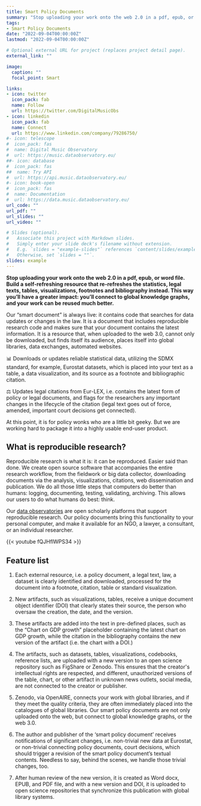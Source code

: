 ```yaml
---
title: Smart Policy Documents
summary: "Stop uploading your work onto the web 2.0 in a pdf, epub, or word file. Build a self-refreshing resource that re-refreshes the statistics, legal texts, tables, visualizations, footnotes and bibliography instead.  This way you’ll have a greater impact: you’ll connect to web 3.0 of the global knowledge graphs, and your work can be reused much better."
tags:
- Smart Policy Documents
date: "2022-09-04T00:00:00Z"
lastmod: "2022-09-04T00:00:00Z"

# Optional external URL for project (replaces project detail page).
external_link: ""

image:
  caption: ""
  focal_point: Smart

links:
- icon: twitter
  icon_pack: fab
  name: Follow
  url: https://twitter.com/DigitalMusicObs
- icon: linkedin
  icon_pack: fab
  name: Connect
  url: https://www.linkedin.com/company/79286750/
#- icon: telescope
#  icon_pack: fas
#  name: Digital Music Observatory
#  url: https://music.dataobservatory.eu/
##- icon: database
#  icon_pack: fas
##  name: Try API
#  url: https://api.music.dataobservatory.eu/
#- icon: book-open
#  icon_pack: fas
#  name: Documentation
#  url: https://data.music.dataobservatory.eu/
url_code: ""
url_pdf: ""
url_slides: ""
url_video: ""

# Slides (optional).
#   Associate this project with Markdown slides.
#   Simply enter your slide deck's filename without extension.
#   E.g. `slides = "example-slides"` references `content/slides/example-slides.md`.
#   Otherwise, set `slides = ""`.
slides: example
---
```


**Stop uploading your work onto the web 2.0 in a pdf, epub, or word file. Build a self-refreshing resource that re-refreshes the statistics, legal texts, tables, visualizations, footnotes and bibliography instead.  This way you’ll have a greater impact: you’ll connect to global knowledge graphs, and your work can be reused much better.**

Our “smart document” is always live: it contains code that searches for data updates or changes in the law.  It is a document that includes reproducible research code and makes sure that your document contains the latest information.  It is a resource that, when uploaded to the web 3.0, cannot only be downloaded, but finds itself its audience, places itself into global libraries, data exchanges, automated websites. 

📊  Downloads or updates reliable statistical data, utilizing the SDMX standard, for example, Eurostat datasets, which is placed into your text as a table, a data visualization, and its source as a footnote and bibliographic citation.

⚖️ Updates legal citations from Eur-LEX, i.e. contains the latest form of policy or legal documents, and flags for the researchers any important changes in the lifecycle of the citation (legal text goes out of force, amended, important court decisions get connected).


At this point, it is for policy wonks who are a little bit geeky. But we are working hard to package it into a highly usable end-user product.

## What is reproducible research?

Reproducible research is what it is: it can be reproduced.  Easier said than done. We create open source software that accompanies the entire research workflow, from the fieldwork or big data collector, downloading documents via the analysis, visualizations, citations, web dissemination and publication. We do all those little steps that computers do better than humans: logging, documenting, testing, validating, archiving. This allows our users to do what humans do best: think.

Our [data observatories]() are open scholarly platforms that support reproducible research. Our policy documents bring this functionality to your personal computer, and make it available for an NGO, a lawyer, a consultant, or an individual researcher.

{{< youtube fQJHflWPS34 >}}


## Feature list

1. Each external resource, i.e. a policy document, a legal text, law, a dataset is clearly identified and downloaded, processed for the document into a footnote, citation, table or standard visualization.

2. New artifacts, such as visualizations, tables, receive a unique document object identifier (DOI) that clearly states their source, the person who oversaw the creation, the date, and the version. 
3. These artifacts are added into the text in pre-defined places, such as the “Chart on GDP growth” placeholder containing the latest chart on GDP growth, while the citation in the bibliography contains the new version of the artifact (i.e. the chart with a DOI.)

4. The artifacts, such as datasets, tables, visualizations, codebooks, reference lists, are uploaded with a new version to an open science repository such as FigShare or Zenodo. This ensures that the creator's intellectual rights are respected, and different, unauthorized versions of the table, chart, or other artifact in unknown news outlets, social media, are not connected to the creator or publisher.

5. Zenodo, via OpenAIRE, connects your work with global libraries, and if they meet the quality criteria, they are often immediately placed into the catalogues of global libraries. Our smart policy documents are not only uploaded onto the web, but connect to global knowledge graphs, or the web 3.0.  

6. The author and publisher of the ‘smart policy document’ receives notifications of significant changes, i.e. non-trivial new data at Eurostat, or non-trivial connecting policy documents, court decisions, which should trigger a revision of the smart policy document’s textual contents. Needless to say, behind the scenes, we handle those trivial changes, too.

7. After human review of the new version, it is created as Word docx, EPUB, and PDF file, and with a new version and DOI, it is uploaded to open science repositories that synchronize this publication with global library systems.
